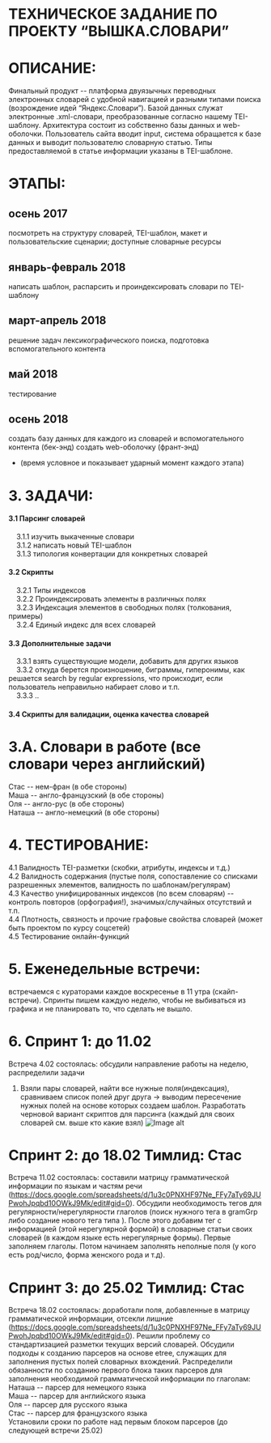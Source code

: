 # ТЕХНИЧЕСКОЕ ЗАДАНИЕ ПО ПРОЕКТУ “ВЫШКА.СЛОВАРИ”
 
# ОПИСАНИЕ:
Финальный продукт -- платформа двуязычных переводных электронных словарей с удобной навигацией и разными типами поиска (возрождение идей “Яндекс.Словари”). Базой данных служат электронные .xml-словари, преобразованные согласно нашему TEI-шаблону. Архитектура состоит из собственно базы данных и web-оболочки. Пользователь сайта вводит input, система обращается к базе данных и выводит пользователю словарную статью. Типы предоставляемой в статье информации указаны в TEI-шаблоне.


# ЭТАПЫ: 
## осень 2017
посмотреть на структуру словарей, TEI-шаблон, макет и пользовательские сценарии; доступные словарные ресурсы
## январь-февраль 2018
написать шаблон, распарсить и проиндексировать словари по TEI-шаблону
## март-апрель 2018
решение задач лексикографического поиска, подготовка вспомогательного контента  
## май 2018
тестирование
## осень 2018
создать базу данных для каждого из словарей и вспомогательного контента (бек-энд)
создать web-оболочку (франт-энд)

* (время условное и показывает ударный момент каждого этапа)

# 3. ЗАДАЧИ: 
#### 3.1 Парсинг словарей <br />
&nbsp;&nbsp;&nbsp;&nbsp;3.1.1 изучить выкаченные словари <br />
&nbsp;&nbsp;&nbsp;&nbsp;3.1.2 написать новый TEI-шаблон <br />
&nbsp;&nbsp;&nbsp;&nbsp;3.1.3 типология конвертации для конкретных словарей <br />
#### 3.2 Скрипты <br />
&nbsp;&nbsp;&nbsp;&nbsp;3.2.1 Типы индексов <br />
&nbsp;&nbsp;&nbsp;&nbsp;3.2.2 Проиндексировать элементы в различных полях <br />
&nbsp;&nbsp;&nbsp;&nbsp;3.2.3 Индексация элементов в свободных полях (толкования, примеры) <br />
&nbsp;&nbsp;&nbsp;&nbsp;3.2.4 Единый индекс для всех словарей <br />
#### 3.3 Дополнительные задачи<br />
&nbsp;&nbsp;&nbsp;&nbsp;3.3.1 взять существующие модели, добавить для других языков <br />
&nbsp;&nbsp;&nbsp;&nbsp;3.3.2 откуда берется произношение, биграммы, гиперонимы, как решается search by regular expressions,  что происходит, если пользователь неправильно набирает слово и т.п. <br />
&nbsp;&nbsp;&nbsp;&nbsp;3.3.3 .. <br />
#### 3.4 Скрипты для валидации, оценка качества словарей <br />

# 3.А. Словари в работе (все словари через английский)
Стас -- нем-фран (в обе стороны) <br />
Маша -- англо-французский (в обе стороны) <br />
Оля -- англо-рус (в обе стороны) <br />
Наташа -- англо-немецкий (в обе стороны) <br />

# 4. ТЕСТИРОВАНИЕ: 
4.1 Валидность TEI-разметки (скобки, атрибуты, индексы и т.д.) <br />
4.2 Валидность содержания (пустые поля, сопоставление со списками разрешенных элементов, валидность по шаблонам/регулярам) <br />
4.3 Качество унифицированных индексов (по всем словарям) -- контроль повторов (орфография!), значимых/случайных отсутствий и т.п. <br />
4.4 Плотность, связность и прочие графовые свойства словарей (может быть проектом по курсу соцсетей) <br />
4.5 Тестирование онлайн-функций <br />
# 5. Еженедельные встречи:
встречаемся с кураторами каждое воскресенье в 11 утра (скайп-встречи). Спринты пишем каждую неделю, чтобы не выбиваться из графика и не планировать то, что сделать не вышло.

# 6. Спринт 1: до 11.02
Встреча 4.02 состоялась: обсудили направление работы на неделю, распределили задачи
1. Взяли пары словарей, найти все нужные поля(индексация), сравниваем список полей друг друга -> выводим пересечение нужных полей на основе которых создаем шаблон. Разработать черновой вариант скриптов для парсинга (каждый для своих словарей см. выше кто какие взял)
![Image alt](https://github.com/semenovabnl/hse.dictionaries/raw/master/граф1.jpg)

# Спринт 2: до 18.02 Тимлид: Стас
Встреча 11.02 состоялась: составили матрицу грамматической информации по языкам и частям речи (https://docs.google.com/spreadsheets/d/1u3c0PNXHF97Ne_FFy7aTy69JUPwohJpqbd10OWkJ9Mk/edit#gid=0). Обсудили необходимость тегов для регулярности/нерегулярности глаголов (поиск нужного тега в gramGrp либо создание нового тега типа <irreg>). После этого добавим тег с информацией (этой нерегулярной формой) в словарные статьи своих словарей (в каждом языке есть нерегулярные формы). Первые заполняем глаголы. Потом начинаем заполнять неполные поля (у кого есть род/число, форма женского рода и т.д).
 
# Спринт 3: до 25.02 Тимлид: Стас
Встреча 18.02 состоялась: доработали поля, добавленные в матрицу грамматической информации, отсекли лишние (https://docs.google.com/spreadsheets/d/1u3c0PNXHF97Ne_FFy7aTy69JUPwohJpqbd10OWkJ9Mk/edit#gid=0). Решили проблему со стандартизацией разметки текущих версий словарей. Обсудили подходы к созданию парсеров на основе etree, служащих для заполнения пустых полей словарных вхождений. Распределили обязанности по созданию первого блока таких парсеров для заполнения необходимой грамматической информации по глаголам:
<br>Наташа -- парсер для немецкого языка
<br>Маша -- парсер для английского языка
<br>Оля -- парсер для русского языка
<br>Стас -- парсер для французского языка
<br>Установили сроки по работе над первым блоком парсеров (до следующей встречи 25.02)
